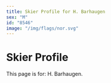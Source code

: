 ```yaml
---
title: Skier Profile for H. Barhaugen
sex: "M"
id: "8546"
image: "/img/flags/nor.svg" 
---
```


# Skier Profile

This page is for: H. Barhaugen.
    